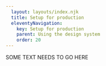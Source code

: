 ```yaml
---
  layout: layouts/index.njk
  title: Setup for production
  eleventyNavigation:
    key: Setup for production
    parent: Using the design system
    order: 20
---
```


SOME TEXT NEEDS TO GO HERE
